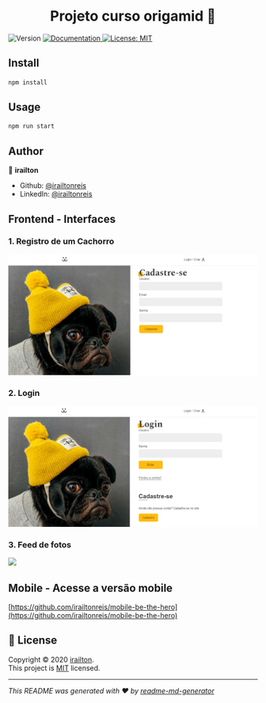 <h1 align="center"> Projeto curso origamid 👋</h1>
<p>
  <img alt="Version" src="https://img.shields.io/badge/version-0.1.0-blue.svg?cacheSeconds=2592000" />
  <a href="https://github.com/irailtonreis/frontend-be-te-hero#readme" target="_blank">
    <img alt="Documentation" src="https://img.shields.io/badge/documentation-yes-brightgreen.svg" />
  </a>
  <a href="https://github.com/irailtonreis/frontend-be-te-hero/licence" target="_blank">
    <img alt="License: MIT" src="https://img.shields.io/badge/License-MIT-yellow.svg" />
  </a>
</p>

## Install

```sh
npm install
```

## Usage

```sh
npm run start
```
## Author

👤 **irailton**

* Github: [@irailtonreis](https://github.com/irailtonreis)
* LinkedIn: [@irailtonreis](https://linkedin.com/in/irailtonreis)

## Frontend - Interfaces

### 1. Registro de um Cachorro
<img src='/images/cadastro.png' width='800px'>

### 2. Login
<img src='/images/login.png' width='800px'>

### 3. Feed de fotos
<img src='/images/feed.pnn' width='800px'>

## Mobile - Acesse a versão mobile
[https://github.com/irailtonreis/mobile-be-the-hero](https://github.com/irailtonreis/mobile-be-the-hero)

## 📝 License
Copyright © 2020 [irailton](https://github.com/irailtonreis).<br />
This project is [MIT](https://github.com/irailtonreis/frontend-be-the-hero/licence) licensed.

***
_This README was generated with ❤️ by [readme-md-generator](https://github.com/kefranabg/readme-md-generator)_